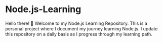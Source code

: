 # Node.js-Learning
Hello there! 👋 Welcome to my Node.js Learning Repository. This is a personal project where I document my journey learning Node.js. I update this repository on a daily basis as I progress through my learning path.

